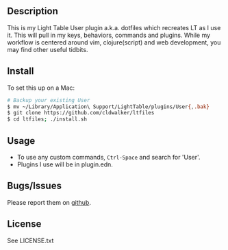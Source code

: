 ## Description

This is my Light Table User plugin a.k.a. dotfiles which recreates LT as I use it. This will pull in my keys,
behaviors, commands and plugins.  While my workflow is centered around vim, clojure(script) and web
development, you may find other useful tidbits.

## Install

To set this up on a Mac:

```sh
# Backup your existing User
$ mv ~/Library/Application\ Support/LightTable/plugins/User{,.bak}
$ git clone https://github.com/cldwalker/ltfiles
$ cd ltfiles; ./install.sh
```

## Usage

* To use any custom commands, `Ctrl-Space` and search for 'User'.
* Plugins I use will be in plugin.edn.

## Bugs/Issues

Please report them on [github](https://github.com/cldwalker/ltfiles).

## License
See LICENSE.txt
